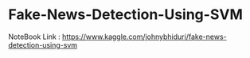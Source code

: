 # Fake-News-Detection-Using-SVM
NoteBook Link : https://www.kaggle.com/johnybhiduri/fake-news-detection-using-svm
